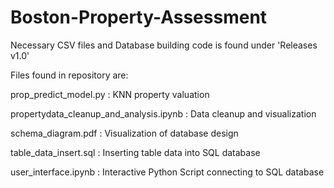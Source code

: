 # Boston-Property-Assessment

Necessary CSV files and Database building code is found under 'Releases v1.0'

Files found in repository are:

prop_predict_model.py : KNN property valuation

propertydata_cleanup_and_analysis.ipynb : Data cleanup and visualization

schema_diagram.pdf : Visualization of database design

table_data_insert.sql : Inserting table data into SQL database

user_interface.ipynb : Interactive Python Script connecting to SQL database
